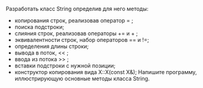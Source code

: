 Разработать класс String определив для него методы:
- копирования строк, реализовав оператор = ;
- поиска подстроки;
- слияния строк, реализовав операторы += и + ;
- эквивалентности строк, набор операторов == и !=;
- определения длины строки;
- вывода в поток, << ;
- ввода из потока >> ;
- вставки подcтроки с нужной позиции;
- конструктор копирования вида X::X(const X&);
Напишите программу, иллюстрирующую основные методы класса
String.
